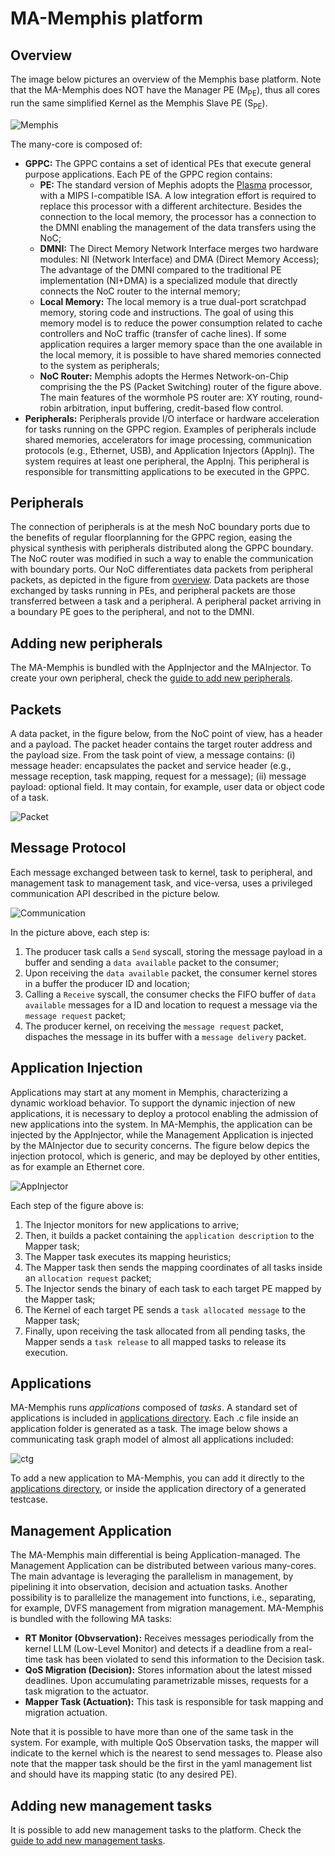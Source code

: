 # MA-Memphis platform

## Overview

The image below pictures an overview of the Memphis base platform.
Note that the MA-Memphis does NOT have the Manager PE (M<sub>PE</sub>), thus all cores run the same simplified Kernel as the Memphis Slave PE (S<sub>PE</sub>).

![Memphis](fig/Memphis.png)

The many-core is composed of:
* **GPPC:** The GPPC contains a set of identical PEs that execute general purpose applications. 
  Each PE of the GPPC region contains:
	* **PE:** The standard version of Mephis adopts the [Plasma](https://opencores.org/projects/plasma) processor, with a MIPS I-compatible ISA. 
  	A low integration effort is required to replace this processor with a different architecture.
	Besides the connection to the local memory, the processor has a connection to the DMNI enabling the management of the data transfers using the NoC;
	* **DMNI:** The Direct Memory Network Interface merges two hardware modules: NI (Network Interface) and DMA (Direct Memory Access);
  	The advantage of the DMNI compared to the traditional PE implementation (NI+DMA) is a specialized module that directly connects the NoC router to the internal memory;
	* **Local Memory:** The local memory is a true dual-port scratchpad memory, storing code and instructions.
  	The goal of using this memory model is to reduce the power consumption related to cache controllers and NoC traffic (transfer of cache lines).
	If some application requires a larger memory space than the one available in the local memory, it is possible to have shared memories connected to the system as peripherals;
	* **NoC Router:** Memphis adopts the Hermes Network-on-Chip comprising the the PS (Packet Switching) router of the figure above.
  	The main features of the wormhole PS router are: XY routing, round-robin arbitration, input buffering, credit-based flow control.
* **Peripherals:** Peripherals provide I/O interface or hardware acceleration for tasks running on the GPPC region. 
Examples of peripherals include shared memories, accelerators for image processing, communication protocols (e.g., Ethernet, USB), and Application Injectors (AppInj).
The system requires at least one peripheral, the AppInj.
This peripheral is responsible for transmitting applications to be executed in the GPPC.

## Peripherals

The connection of peripherals is at the mesh NoC boundary ports due to the benefits of regular  floorplanning for the GPPC region, easing the physical synthesis with peripherals distributed along the GPPC boundary. 
The NoC router was modified in such a way to enable the communication with boundary ports.
Our NoC differentiates data packets from peripheral packets, as depicted in the figure from [overview](#overview).
Data packets are those exchanged by tasks running in PEs, and peripheral packets are those transferred between a task and a peripheral.
A peripheral packet arriving in a boundary PE goes to the peripheral, and not to the DMNI.

## Adding new peripherals

The MA-Memphis is bundled with the AppInjector and the MAInjector.
To create your own peripheral, check the [guide to add new peripherals](AddPeripheral.md).

## Packets

A data packet, in the figure below, from the NoC point of view, has a header and a payload.
The packet header contains the target router address and the payload size.
From the task point of view, a message contains: (i) message header: encapsulates the packet and service header (e.g., message reception, task mapping, request for a message); (ii) message payload: optional field. 
It may contain, for example, user data or object code of a task.

![Packet](fig/packet.png)

## Message Protocol

Each message exchanged between task to kernel, task to peripheral, and management task to management task, and vice-versa, uses a privileged communication API described in the picture below.

![Communication](fig/communication.png)

In the picture above, each step is:

1. The producer task calls a `Send` syscall, storing the message payload in a buffer and sending a `data available` packet to the consumer;
2. Upon receiving the `data available` packet, the consumer kernel stores in a buffer the producer ID and location;
3. Calling a `Receive` syscall, the consumer checks the FIFO buffer of `data available` messages for a ID and location to request a message via the `message request` packet;
4. The producer kernel, on receiving the `message request` packet, dispaches the message in its buffer with a `message delivery` packet.

## Application Injection

Applications may start at any moment in Memphis, characterizing a dynamic workload behavior.
To support the dynamic injection of new applications, it is necessary to deploy a protocol enabling the admission of new applications into the system. 
In MA-Memphis, the application can be injected by the AppInjector, while the Management Application is injected by the MAInjector due to security concerns. 
The figure below depics the injection protocol, which is generic, and may be deployed by other entities, as for example an Ethernet core. 

![AppInjector](fig/AppInjector.png)

Each step of the figure above is:

1. The Injector monitors for new applications to arrive;
2. Then, it builds a packet containing the `application description` to the Mapper task;
3. The Mapper task executes its mapping heuristics;
4. The Mapper task then sends the mapping coordinates of all tasks inside an `allocation request` packet;
5. The Injector sends the binary of each task to each target PE mapped by the Mapper task;
6. The Kernel of each target PE sends a `task allocated message` to the Mapper task;
7. Finally, upon receiving the task allocated from all pending tasks, the Mapper sends a `task release` to all mapped tasks to release its execution.


## Applications

MA-Memphis runs _applications_ composed of _tasks_. 
A standard set of applications is included in [applications directory](/applications).
Each .c file inside an application folder is generated as a task.
The image below shows a communicating task graph model of almost all applications included:

![ctg](fig/ctg.png)

To add a new application to MA-Memphis, you can add it directly to the [applications directory](/applications), or inside the application directory of a generated testcase.


## Management Application

The MA-Memphis main differential is being Application-managed.
The Management Application can be distributed between various many-cores.
The main advantage is leveraging the parallelism in management, by pipelining it into observation, decision and actuation tasks.
Another possibility is to parallelize the management into functions, i.e., separating, for example, DVFS management from migration management.
MA-Memphis is bundled with the following MA tasks:

* **RT Monitor (Obvservation):** Receives messages periodically from the kernel LLM (Low-Level Monitor) and detects if a deadline from a real-time task has been violated to send this information to the Decision task.
* **QoS Migration (Decision):** Stores information about the latest missed deadlines.
Upon accumulating parametrizable misses, requests for a task migration to the actuator.
* **Mapper Task (Actuation):** This task is responsible for task mapping and migration actuation.

Note that it is possible to have more than one of the same task in the system.
For example, with multiple QoS Observation tasks, the mapper will indicate to the kernel which is the nearest to send messages to.
Please also note that the mapper task should be the first in the yaml management list and should have its mapping static (to any desired PE).

## Adding new management tasks

It is possible to add new management tasks to the platform.
Check the [guide to add new management tasks](AddManagement.md).
